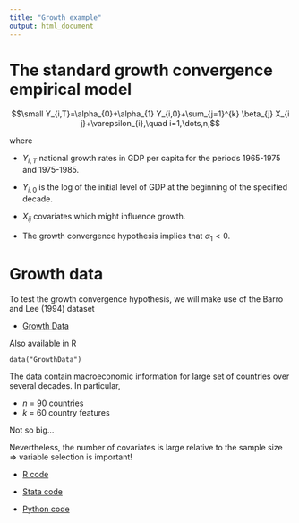 ```yaml
---
title: "Growth example"
output: html_document
---
```


# The standard growth convergence empirical model

$$\small Y_{i,T}=\alpha_{0}+\alpha_{1} Y_{i,0}+\sum_{j=1}^{k} \beta_{j} X_{i j}+\varepsilon_{i},\quad i=1,\dots,n,$$

where 

  - $Y_{i,T}$ national growth rates in GDP per capita for the periods 1965-1975 and 1975-1985.

  - $Y_{i,0}$ is the log of the initial level of GDP at the beginning of the specified decade.

  - $X_{ij}$ covariates which might influence growth.


* The growth convergence hypothesis implies that $\alpha_1<0$.


# Growth data

To test the growth convergence hypothesis, we will make use of the Barro and Lee (1994) dataset

  * [Growth Data](https://github.com/albarran/TopicsCausalInference/raw/main/data/GrowthData.csv)

Also available in R

```
data("GrowthData")
```

The data contain macroeconomic information for large set of countries over several decades. In particular,

- $n$ = 90 countries
- $k$ = 60 country features

Not so big...

Nevertheless, the number of covariates is large relative to the sample size $\Rightarrow$ variable selection is important!


   * [R code](https://github.com/albarran/TopicsCausalInference/blob/main/code/Growth.R)
   
   * [Stata code](https://github.com/albarran/TopicsCausalInference/blob/main/code/growth.do)

   * [Python code](https://github.com/albarran/TopicsCausalInference/blob/main/code/growth.do)   
   
   